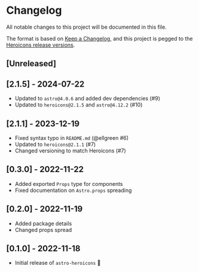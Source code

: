 # Changelog

All notable changes to this project will be documented in this file.

The format is based on [Keep a Changelog](https://keepachangelog.com/en/1.0.0/),
and this project is pegged to the [Heroicons release versions](https://github.com/tailwindlabs/heroicons/releases).

## [Unreleased]

## [2.1.5] - 2024-07-22

- Updated to `astro@4.0.6` and added dev dependencies (#9)
- Updated to `heroicons@2.1.5` and `astro@4.12.2` (#10)

## [2.1.1] - 2023-12-19

- Fixed syntax typo in `README.md` (@ellgreen #6)
- Updated to `heroicons@2.1.1` (#7)
- Changed versioning to match Heroicons (#7)

## [0.3.0] - 2022-11-22

- Added exported `Props` type for components
- Fixed documentation on `Astro.props` spreading

## [0.2.0] - 2022-11-19

- Added package details
- Changed props spread

## [0.1.0] - 2022-11-18

- Initial release of `astro-heroicons` 🎉
